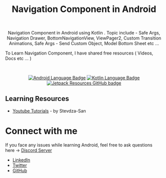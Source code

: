 
<h1 align="center">Navigation Component in Android</h1></br>

<p align="center">
Navigation Component in Android using Kotlin . Topic include - Safe Args, Navigation Drawer, BottomNavigationView, ViewPager2, Custom Transition Animations, Safe Args - Send Custom Object, Model Bottom Sheet etc ...

To Learn Navigation Component, I have shared free resources ( Videos, Docs etc ... )
</p>
<br>

<p align="center">
  <a href="https://github.com/android"><img alt="Android Language Badge" src="https://badgen.net/badge/OS/Android?icon=https://raw.githubusercontent.com/surajmaity1/jetpack/master/assets/android.svg&color=3ddc84"/></a>
  <a href="https://github.com/JetBrains/kotlin"><img alt="Kotlin Language Badge" src="https://badgen.net/badge/language/Kotlin?icon=https://raw.githubusercontent.com/surajmaity1/jetpack/master/assets/kotlin.svg&color=f18e33"/></a>
  <a href="https://github.com/surajmaity1/Navigation-Component-Android"><img alt="Jetpack Resources GitHub badge" src="https://badgen.net/badge/GitHub/surajmaity1?icon=github&color=24292e"/></a>
</p>

## Learning Resources
- [Youtube Tutorials](https://youtube.com/playlist?list=PLSrm9z4zp4mHilvsfUM3jeCYFV3fTAS3J) - by Stevdza-San


# Connect with me
If you face any issues while learning Android, feel free to ask questions here -> [Discord Server](https://discord.gg/ZhbqDN9fz4)
- [LinkedIn](https://www.linkedin.com/in/suraj-maity-2919571a4/)
- [Twitter](https://twitter.com/surajmyt)
- [GitHub](https://github.com/surajmaity1)
